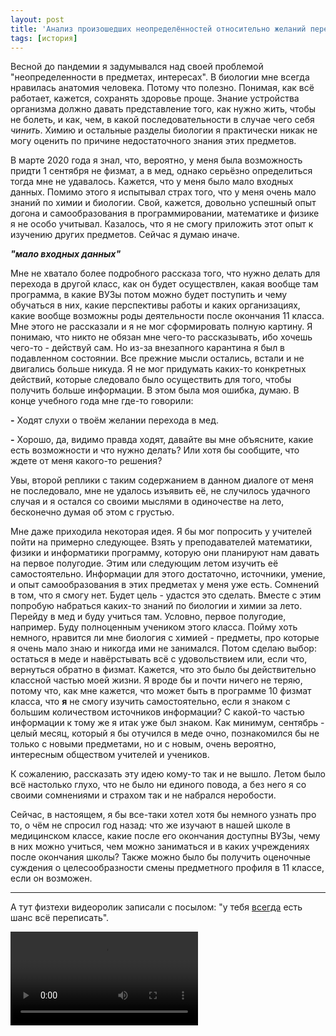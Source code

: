 ```yaml
---
layout: post
title: 'Анализ произошедших неопределённостей относительно желаний перехода в биохим (мед) класс'
tags: [история]
---
```


Весной до пандемии я задумывался над своей проблемой "неопределенности в предметах, интересах". В биологии мне всегда нравилась анатомия человека. Потому что полезно. Понимая, как всё работает, кажется, сохранять здоровье проще. Знание устройства организма должно давать представление того, как нужно жить, чтобы не болеть, и как, чем, в какой последовательности в случае чего себя *чинить*. Химию и остальные разделы биологии я практически никак не могу оценить по причине недостаточного знания этих предметов. 

В марте 2020 года я знал, что, вероятно, у меня была возможность придти 1 сентября не физмат, а в мед, однако серьёзно определиться тогда мне не удавалось. Кажется, что у меня было мало входных данных. Помимо этого я испытывал страх того, что у меня очень мало знаний по химии и биологии. Свой, кажется, довольно успешный опыт догона и самообразования в программировании, математике и физике я не особо учитывал. Казалось, что я не смогу приложить этот опыт к изучению других предметов. Сейчас я думаю иначе. 

***"мало входных данных"***

Мне не хватало более подробного рассказа того, что нужно делать для перехода в другой класс, как он будет осуществлен, какая вообще там программа, в какие ВУЗы потом можно будет поступить и чему обучаться в них, какие перспективы работы и каких организациях, какие вообще возможны роды деятельности после окончания 11 класса. Мне этого не рассказали и я не мог сформировать полную картину. Я понимаю, что никто не обязан мне чего-то рассказывать, ибо хочешь чего-то - действуй сам. Но из-за внезапного карантина я был в подавленном состоянии. Все прежние мысли остались, встали и не двигались больше никуда. Я не мог придумать каких-то конкретных действий, которые следовало было осуществить для того, чтобы получить больше информации. В этом была моя ошибка, думаю. В конце учебного года мне где-то говорили:

**-** Ходят слухи о твоём желании перехода в мед.

**-** Хорошо, да, видимо правда ходят, давайте вы мне объясните, какие есть возможности и что нужно делать? Или хотя бы сообщите, что ждете от меня какого-то решения?

Увы, второй реплики с таким содержанием в данном диалоге от меня не последовало, мне не удалось изъявить её, не случилось удачного случая и я остался со своими мыслями в одиночестве на лето, бесконечно думая об этом с грустью.

Мне даже приходила некоторая идея. Я бы мог попросить у учителей пойти на примерно следующее. Взять у преподавателей математики, физики и информатики программу, которую они планируют нам давать на первое полугодие. Этим или следующим летом изучить её самостоятельно. Информации для этого достаточно, источники, умение, и опыт самообразования в этих предметах у меня уже есть. Сомнений в том, что я смогу нет. Будет цель - удастся это сделать. Вместе с этим попробую набраться каких-то знаний по биологии и химии за лето. Перейду в мед и буду учиться там. Условно, первое полугодие, например. Буду полноценным учеником этого класса. Пойму хоть немного, нравится ли мне биология с химией - предметы, про которые я очень мало знаю и никогда ими не занимался. Потом сделаю выбор: остаться в меде и навёрстывать всё с удовольствием или, если что, вернуться обратно в физмат. Кажется, что это было бы действительно классной частью моей жизни. Я вроде бы и почти ничего не теряю, потому что, как мне кажется, что может быть в программе 10 физмат класса, что **я** не смогу изучить самостоятельно, если я знаком с большим количеством источников информации? С какой-то частью информации к тому же я итак уже был знаком. Как минимум, сентябрь - целый месяц, который я бы отучился в меде очно, познакомился бы не только с новыми предметами, но и с новым, очень вероятно, интересным обществом учителей и учеников. 

К сожалению, рассказать эту идею кому-то так и не вышло. Летом было всё настолько глухо, что не было ни единого повода, а без него я со своими сомнениями и страхом так и не набрался неробости.



Сейчас, в настоящем, я бы все-таки хотел хотя бы немного узнать про то, о чём не спросил год назад: что же изучают в нашей школе в медицинском классе, какие после его окончания доступны ВУЗы, чему в них можно учиться, чем можно заниматься и в каких учреждениях после окончания школы? Также можно было бы получить оценочные суждения о целесообразности смены предметного профиля в 11 классе, если он возможен.

------

А тут физтехи видеоролик записали с посылом: "у тебя <u>всегда</u> есть шанс всё переписать".

![you can rewrite](/assets/media/rewrite.mp4)
